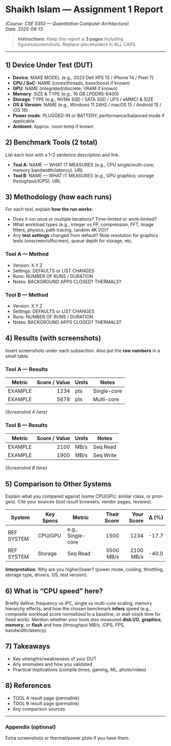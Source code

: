 # Shaikh Islam — Assignment 1 Report
*(Course: CSE 5350 — Quantitative Computer Architecture)*  
*Date: 2025-09-13*

> **Instructions**: Keep this report **≤ 3 pages** including figures/screenshots. Replace placeholders in ALL CAPS.

---

## 1) Device Under Test (DUT)
- **Device**: MAKE MODEL (e.g., 2023 Dell XPS 13 / iPhone 14 / Pixel 7)
- **CPU / SoC**: NAME (cores/threads, base/boost if known)
- **GPU**: NAME (integrated/discrete; VRAM if known)
- **Memory**: SIZE & TYPE (e.g., 16 GB LPDDR5-6400)
- **Storage**: TYPE (e.g., NVMe SSD / SATA SSD / UFS / eMMC) & SIZE
- **OS & Version**: NAME (e.g., Windows 11 24H2 / macOS 15 / Android 15 / iOS 18)
- **Power mode**: PLUGGED-IN or BATTERY; performance/balanced mode if applicable
- **Ambient**: Approx. room temp if known

## 2) Benchmark Tools (2 total)
List each tool with a 1–2 sentence description and link.

- **Tool A**: NAME — WHAT IT MEASURES (e.g., CPU single/multi-core; memory bandwidth/latency). URL
- **Tool B**: NAME — WHAT IT MEASURES (e.g., GPU graphics; storage throughput/IOPS). URL

## 3) Methodology (how each runs)
For each tool, explain **how the run works**:
- Does it run once or multiple iterations? Time-limited or work-limited?
- What workload types (e.g., integer vs FP, compression, FFT, image filters, physics, path tracing, random 4K I/O)?
- Any **test settings** changed from default? Note resolution for graphics tests (onscreen/offscreen), queue depth for storage, etc.

### Tool A — Method
- Version: X.Y.Z  
- Settings: DEFAULTS or LIST CHANGES  
- Runs: NUMBER OF RUNS / DURATION  
- Notes: BACKGROUND APPS CLOSED? THERMALS?

### Tool B — Method
- Version: X.Y.Z  
- Settings: DEFAULTS or LIST CHANGES  
- Runs: NUMBER OF RUNS / DURATION  
- Notes: BACKGROUND APPS CLOSED? THERMALS?

## 4) Results (with screenshots)
Insert screenshots under each subsection. Also put the **raw numbers** in a small table.

### Tool A — Results
| Metric | Score / Value | Units | Notes |
|---|---:|---|---|
| EXAMPLE | 1234 | pts | Single-core |
| EXAMPLE | 5678 | pts | Multi-core |

*(Screenshot A here)*

### Tool B — Results
| Metric | Score / Value | Units | Notes |
|---|---:|---|---|
| EXAMPLE | 2100 | MB/s | Seq Read |
| EXAMPLE | 1900 | MB/s | Seq Write |

*(Screenshot B here)*

## 5) Comparison to Other Systems
Explain what you compared against (same CPU/GPU, similar class, or prior-gen). Cite your sources (tool result browsers, vendor pages, reviews).

| System | Key Specs | Metric | Their Score | Your Score | Δ (%) |
|---|---|---|---:|---:|---:|
| REF SYSTEM | CPU/GPU | e.g., Single-core | 1500 | 1234 | -17.7 |
| REF SYSTEM | Storage | Seq Read | 3500 MB/s | 2100 MB/s | -40.0 |

**Interpretation**: Why are you higher/lower? (power mode, cooling, throttling, storage type, drivers, OS, test version).

## 6) What is “CPU speed” here?
Briefly define: frequency vs IPC, single vs multi-core scaling, memory hierarchy effects, and how the chosen benchmark **infers** speed (e.g., composite workload score normalized to a baseline, or wall-clock time for fixed work). Mention whether your tools also measured **disk I/O**, **graphics**, **memory**, or **flash** and how (throughput MB/s, IOPS, FPS, bandwidth/latency).

## 7) Takeaways
- Key strengths/weaknesses of your DUT  
- Any anomalies and how you validated  
- Practical implications (compile times, gaming, ML, photo/video)

## 8) References
- TOOL A result page (permalink)  
- TOOL B result page (permalink)  
- Any comparison sources

---

### Appendix (optional)
Extra screenshots or thermal/power plots if you have them.
